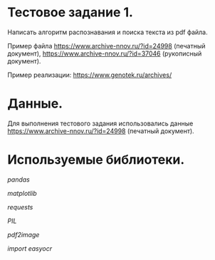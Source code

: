 # Тестовое задание 1.

Написать алгоритм распознавания и поиска текста из pdf файла.

Пример файла https://www.archive-nnov.ru/?id=24998 (печатный документ), https://www.archive-nnov.ru/?id=37046 (рукописный документ).

Пример реализации: https://www.genotek.ru/archives/ 

# Данные.

Для выполнения тестового задания использовались данные https://www.archive-nnov.ru/?id=24998 (печатный документ).



# Используемые библиотеки.

*pandas*

*matplotlib*

*requests*

*PIL*

*pdf2image*

*import easyocr*
